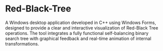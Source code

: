 # Red-Black-Tree
A Windows desktop application developed in C++ using Windows Forms, designed to provide a clear and interactive visualization of Red-Black Tree operations. The tool integrates a fully functional self-balancing binary search tree with graphical feedback and real-time animation of internal transformations.
